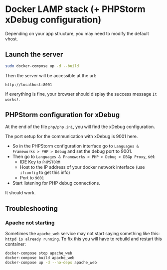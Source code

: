 # Docker LAMP stack (+ PHPStorm xDebug configuration)

Depending on your app structure, you may need to modify the default vhost.

## Launch the server
```bash
sudo docker-compose up -d --build
```

Then the server will be accessible at the url:
```
http://localhost:8001
```

If everything is fine, your browser should display the success message `It works!`.

## PHPStorm configuration for xDebug

At the end of the file `php/php.ini`, you will find the xDebug configuration.

The port setup for the communication with xDebug is 9001 here.

- So in the PHPStorm configuration interface go to `Languages & Frameworks > PHP > Debug` and set the debug port to 9001.
- Then go to `Languages & Frameworks > PHP > Debug > DBGp Proxy`, set:
  - IDE Key to `PHPSTORM`
  - Host to the IP address of your docker network interface (use `ifconfig` to get this info)
  - Port to `9001`
- Start listening for PHP debug connections.

It should work.

## Troubleshooting

### Apache not starting

Sometimes the `apache_web` service may not start saying something like this: `httpd is already running`. To fix this you will have to rebuild and restart this container:

```bash
docker-compose stop apache_web
docker-compose build apache_web
docker-compose up -d --no-deps apache_web
``` 

